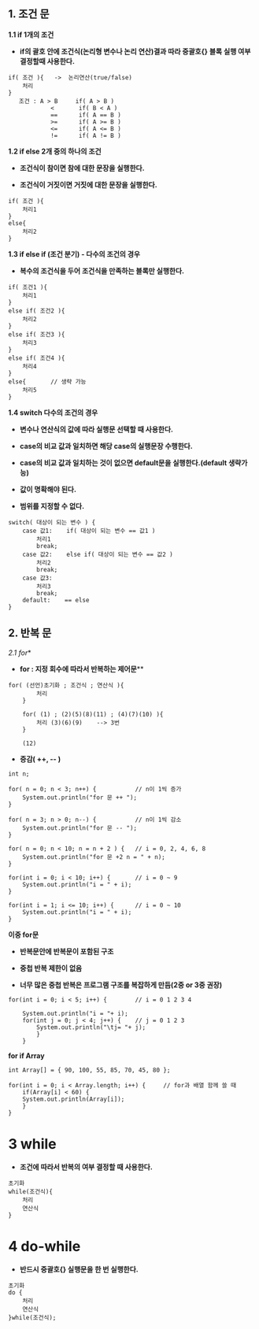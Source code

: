 ##  ****1. 조건 문****


**1.1 if 1개의 조건**

- **if의 괄호 안에 조건식(논리형 변수나 논리 연산)결과 따라 중괄호{} 블록 실행 여부 결정할때 사용한다.**
```
if( 조건 ){	->	논리연산(true/false) 
 	처리 
}
   조건 : A > B	  if( A > B )		
 			<		if( B < A )
 			==		if( A == B )
 			>=		if( A >= B )
 			<=		if( A <= B )
 			!=		if( A != B )
```


**1.2 if else 2개 중의 하나의 조건**

- **조건식이 참이면 참에 대한 문장을 실행한다.**

- **조건식이 거짓이면 거짓에 대한 문장을 실행한다.**
```
if( 조건 ){
	처리1
}
else{
	처리2
}
```


**1.3 if else if (조건 분기) - 다수의 조건의 경우**

- **복수의 조건식을 두어 조건식을 만족하는 블록만 실행한다.**
```
if( 조건1 ){
	처리1
}
else if( 조건2 ){
	처리2
}
else if( 조건3 ){
	처리3
}
else if( 조건4 ){
	처리4
}
else{ 		// 생략 가능
	처리5
}
```


**1.4 switch 다수의 조건의 경우**

- **변수나 연산식의 값에 따라 실행문 선택할 때 사용한다.**

- **case의 비교 값과 일치하면 해당 case의 실행문장 수행한다.**

- **case의 비교 값과 일치하는 것이 없으면 default문을 실행한다.(default 생략가능)**  
- **값이 명확해야 된다.**  
- **범위를 지정할 수 없다.**
```
switch( 대상이 되는 변수 ) {
	case 값1:	if( 대상이 되는 변수 == 값1 )
		처리1
		break;
	case 값2:	else if( 대상이 되는 변수 == 값2 )
		처리2
		break;
	case 값3:
		처리3
		break;
	default:	== else
}
```

##  ****2. 반복 문****

*2.1 for**

- **for : 지정 회수에 따라서 반복하는 제어문****
```
for( (선언)초기화 ; 조건식 ; 연산식 ){
		처리 
	}
		 			
	for( (1) ; (2)(5)(8)(11) ; (4)(7)(10) ){
		처리 (3)(6)(9)	--> 3번
	}
		 		
	(12)
```	

- **증감( ++, -- )**
```
int n;
		
for( n = 0; n < 3; n++) {			// n이 1씩 증가
	System.out.println("for 문 ++ ");
}
		
for( n = 3; n > 0; n--) {			// n이 1씩 감소
	System.out.println("for 문 -- ");
}
		
for( n = 0; n < 10; n = n + 2 ) {	// i = 0, 2, 4, 6, 8
	System.out.println("for 문 +2 n = " + n);
}
		
for(int i = 0; i < 10; i++) {		// i = 0 ~ 9
	System.out.println("i = " + i);
}
		
for(int i = 1; i <= 10; i++) {		// i = 0 ~ 10
	System.out.println("i = " + i);
}
```

**이중 for문**

- **반복문안에 반복문이 포함된 구조**

- **중첩 반복 제한이 없음**

- **너무 많은 중첩 반복은 프로그램 구조를 복잡하게 만듬(2중 or 3중 권장)**
```
for(int i = 0; i < 5; i++) {		// i = 0 1 2 3 4 
			
	System.out.println("i = "+ i);
	for(int j = 0; j < 4; j++) {	// j = 0 1 2 3 
		System.out.println("\tj= "+ j);
		}
	}
```

**for if Array**
```
int Array[] = { 90, 100, 55, 85, 70, 45, 80 };
		
for(int i = 0; i < Array.length; i++) {		// for과 배열 함께 쓸 때
	if(Array[i] < 60) {
	System.out.println(Array[i]);
	}
}
```

# **3 while**

- **조건에 따라서 반복의 여부 결정할 때 사용한다.**
```
초기화
while(조건식){	
	처리					
	연산식			
}
```

# **4 do-while**

- **반드시 중괄호{} 실행문을 한 번 실행한다.**
```
초기화		 		
do {
	처리
	연산식
}while(조건식);
```
